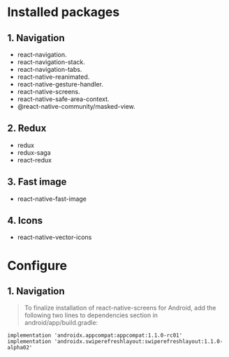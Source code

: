 # Installed packages

## 1. Navigation

- react-navigation.
- react-navigation-stack.
- react-navigation-tabs.
- react-native-reanimated.
- react-native-gesture-handler.
- react-native-screens.
- react-native-safe-area-context.
- @react-native-community/masked-view.

## 2. Redux

- redux
- redux-saga
- react-redux

## 3. Fast image

- react-native-fast-image

## 4. Icons

- react-native-vector-icons

# Configure

## 1. Navigation

> To finalize installation of react-native-screens for Android,
> add the following two lines to dependencies section in android/app/build.gradle:

```
implementation 'androidx.appcompat:appcompat:1.1.0-rc01'
implementation 'androidx.swiperefreshlayout:swiperefreshlayout:1.1.0-alpha02'
```
